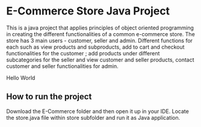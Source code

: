 # E-Commerce Store Java Project

This is a java project that applies principles of object oriented programming in creating the different functionalities of a common e-commerce store. The store has 3 main users - customer, seller and admin. Different functions for each such as view products and subproducts, add to cart and checkout functionalities for the customer ; add products under different subcategories for the seller and view customer and seller products, contact customer and seller functionalities for admin.

Hello World

## How to run the project

Download the E-Commerce folder and then open it up in your IDE. Locate the store.java file within store subfolder and run it as Java application.
